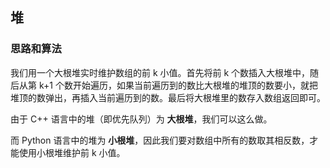 ## 堆

### 思路和算法

我们用一个大根堆实时维护数组的前 k 小值。首先将前 k 个数插入大根堆中，随后从第 k+1 个数开始遍历，如果当前遍历到的数比大根堆的堆顶的数要小，就把堆顶的数弹出，再插入当前遍历到的数。最后将大根堆里的数存入数组返回即可。

由于 C++ 语言中的堆（即优先队列）为 **大根堆**，我们可以这么做。

而 Python 语言中的堆为 **小根堆**，因此我们要对数组中所有的数取其相反数，才能使用小根堆维护前 k 小值。



